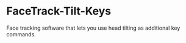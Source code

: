 # FaceTrack-Tilt-Keys
Face tracking software that lets you use head tilting as additional key commands.
